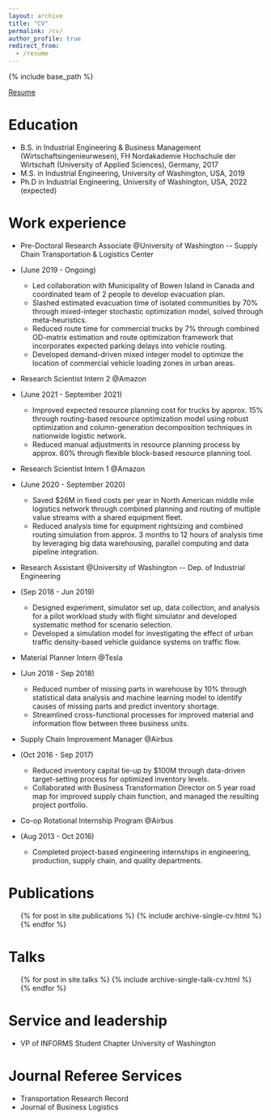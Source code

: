 ```yaml
---
layout: archive
title: "CV"
permalink: /cv/
author_profile: true
redirect_from:
  - /resume
---
```


{% include base_path %}

[Resume](https://singfie.github.io/files/2021_10_20_krutein_resume.pdf)

Education
======
* B.S. in Industrial Engineering & Business Management (Wirtschaftsingenieurwesen), FH Nordakademie Hochschule der Wirtschaft (University of Applied Sciences), Germany, 2017
* M.S. in Industrial Engineering, University of Washington, USA, 2019
* Ph.D in Industrial Engineering, University of Washington, USA, 2022 (expected)

Work experience
======
* Pre-Doctoral Research Associate @University of Washington -- Supply Chain Transportation & Logistics Center 
* (June 2019 - Ongoing)
  * Led collaboration with Municipality of Bowen Island in Canada and coordinated team of 2 people to develop evacuation plan. 
  * Slashed estimated evacuation time of isolated communities by 70% through mixed-integer stochastic optimization model, solved through meta-heuristics. 
  * Reduced route time for commercial trucks by 7% through combined OD-matrix estimation and route optimization framework that incorporates expected parking delays into vehicle routing. 
  * Developed demand-driven mixed integer model to optimize the location of commercial vehicle loading zones in urban areas.

* Research Scientist Intern 2 @Amazon 
* (June 2021 - September 2021)
  * Improved expected resource planning cost for trucks by approx. 15% through routing-based resource optimization model using robust optimization and column-generation decomposition techniques in nationwide logistic network. 
  * Reduced manual adjustments in resource planning process by approx. 60% through flexible block-based resource planning tool.

* Research Scientist Intern 1 @Amazon 
* (June 2020 - September 2020)
  * Saved $26M in fixed costs per year in North American middle mile logistics network through combined planning and routing of multiple value streams with a shared equipment fleet. 
  * Reduced analysis time for equipment rightsizing and combined routing simulation from approx. 3 months to 12 hours of analysis time by leveraging big data warehousing, parallel computing and data pipeline integration.

* Research Assistant @University of Washington -- Dep. of Industrial Engineering 
* (Sep 2018 - Jun 2019)
  * Designed experiment, simulator set up, data collection, and analysis for a pilot workload study with flight simulator and developed systematic method for scenario selection. 
  * Developed a simulation model for investigating the effect of urban traffic density-based vehicle guidance systems on traffic flow.

* Material Planner Intern @Tesla 
* (Jun 2018 - Sep 2018)
  * Reduced number of missing parts in warehouse by 10% through statistical data analysis and machine learning model to identify causes of missing parts and predict inventory shortage. 
  * Streamlined cross-functional processes for improved material and information flow between three business units.

* Supply Chain Improvement Manager @Airbus 
* (Oct 2016 - Sep 2017)
  * Reduced inventory capital tie-up by $100M through data-driven target-setting process for optimized inventory levels. 
  * Collaborated with Business Transformation Director on 5 year road map for improved supply chain function, and managed the resulting project portfolio.

* Co-op Rotational Internship Program @Airbus 
* (Aug 2013 - Oct 2016)
  * Completed project-based engineering internships in engineering, production, supply chain, and quality departments.
  
Publications
======
  <ul>{% for post in site.publications %}
    {% include archive-single-cv.html %}
  {% endfor %}</ul>
  
Talks
======
  <ul>{% for post in site.talks %}
    {% include archive-single-talk-cv.html %}
  {% endfor %}</ul>
  
Service and leadership
======
* VP of INFORMS Student Chapter University of Washington

Journal Referee Services
======
* Transportation Research Record
* Journal of Business Logistics
